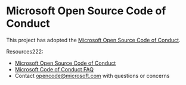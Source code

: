 # Microsoft Open Source Code of Conduct

This project has adopted the [Microsoft Open Source Code of Conduct](https://opensource.microsoft.com/codeofconduct/).

Resources222:

- [Microsoft Open Source Code of Conduct](https://opensource.microsoft.com/codeofconduct/)
- [Microsoft Code of Conduct FAQ](https://opensource.microsoft.com/codeofconduct/faq/)
- Contact [opencode@microsoft.com](mailto:opencode@microsoft.com) with questions or concerns
